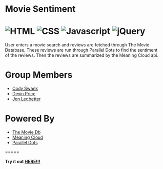 # Movie Sentiment


![HTML](https://img.shields.io/badge/language-HTML-green.svg?logo=html5)
![CSS](https://img.shields.io/badge/language-CSS-green.svg?logo=css3)
![Javascript](https://img.shields.io/badge/language-Javascript-green.svg?logo=javascript)
![jQuery](https://img.shields.io/badge/library-jQuery-yellow.svg?logo=jQuery)
=====

User enters a movie search and reviews are fetched through The Movie Database. These reviews are run through Parallel Dots to find the sentiment of the reviews. Then the reviews are summarized by the Meaning Cloud api.

# Group Members

* [Cody Swank](https://github.com/codyswank)
* [Devin Price](https://github.com/devingprice)
* [Jon Ledbetter](https://github.com/jtledbet)

# Powered By

* [The Movie Db](https://developers.themoviedb.org)
* [Meaning Cloud](https://www.meaningcloud.com/developer/apis)
* [Parallel Dots](https://www.paralleldots.com/)

=====

**Try it out [HERE!!!](https://jtledbet.github.io/Project_1/)**